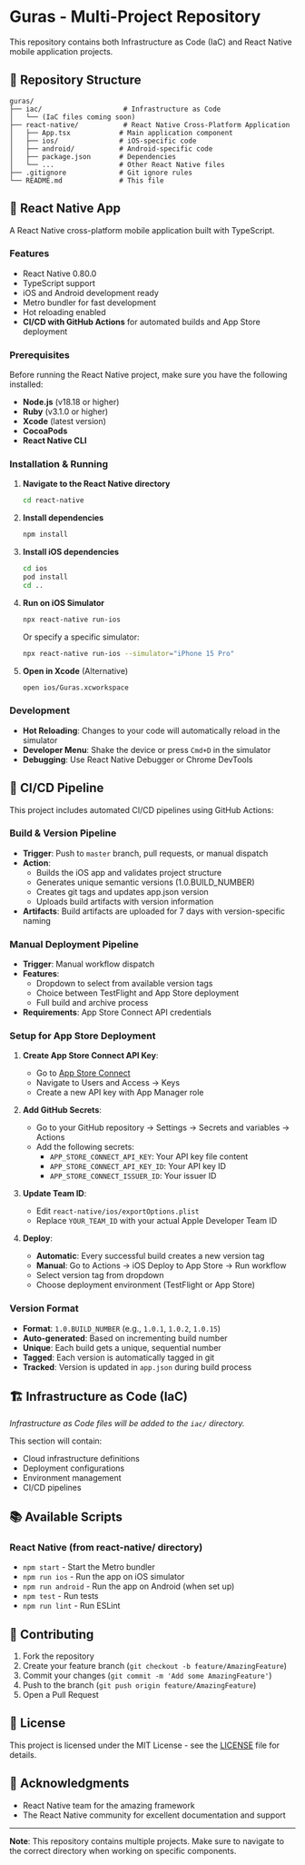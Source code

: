 # Guras - Multi-Project Repository

This repository contains both Infrastructure as Code (IaC) and React Native mobile application projects.

## 📁 Repository Structure

```
guras/
├── iac/                    # Infrastructure as Code
│   └── (IaC files coming soon)
├── react-native/           # React Native Cross-Platform Application
│   ├── App.tsx            # Main application component
│   ├── ios/               # iOS-specific code
│   ├── android/           # Android-specific code
│   ├── package.json       # Dependencies
│   └── ...                # Other React Native files
├── .gitignore             # Git ignore rules
└── README.md              # This file
```

## 🚀 React Native App

A React Native cross-platform mobile application built with TypeScript.

### Features

- React Native 0.80.0
- TypeScript support
- iOS and Android development ready
- Metro bundler for fast development
- Hot reloading enabled
- **CI/CD with GitHub Actions** for automated builds and App Store deployment

### Prerequisites

Before running the React Native project, make sure you have the following installed:

- **Node.js** (v18.18 or higher)
- **Ruby** (v3.1.0 or higher)
- **Xcode** (latest version)
- **CocoaPods**
- **React Native CLI**

### Installation & Running

1. **Navigate to the React Native directory**
   ```bash
   cd react-native
   ```

2. **Install dependencies**
   ```bash
   npm install
   ```

3. **Install iOS dependencies**
   ```bash
   cd ios
   pod install
   cd ..
   ```

4. **Run on iOS Simulator**
   ```bash
   npx react-native run-ios
   ```

   Or specify a specific simulator:
   ```bash
   npx react-native run-ios --simulator="iPhone 15 Pro"
   ```

5. **Open in Xcode** (Alternative)
   ```bash
   open ios/Guras.xcworkspace
   ```

### Development

- **Hot Reloading**: Changes to your code will automatically reload in the simulator
- **Developer Menu**: Shake the device or press `Cmd+D` in the simulator
- **Debugging**: Use React Native Debugger or Chrome DevTools

## 🔄 CI/CD Pipeline

This project includes automated CI/CD pipelines using GitHub Actions:

### Build & Version Pipeline
- **Trigger**: Push to `master` branch, pull requests, or manual dispatch
- **Action**: 
  - Builds the iOS app and validates project structure
  - Generates unique semantic versions (1.0.BUILD_NUMBER)
  - Creates git tags and updates app.json version
  - Uploads build artifacts with version information
- **Artifacts**: Build artifacts are uploaded for 7 days with version-specific naming

### Manual Deployment Pipeline
- **Trigger**: Manual workflow dispatch
- **Features**: 
  - Dropdown to select from available version tags
  - Choice between TestFlight and App Store deployment
  - Full build and archive process
- **Requirements**: App Store Connect API credentials

### Setup for App Store Deployment

1. **Create App Store Connect API Key**:
   - Go to [App Store Connect](https://appstoreconnect.apple.com)
   - Navigate to Users and Access → Keys
   - Create a new API key with App Manager role

2. **Add GitHub Secrets**:
   - Go to your GitHub repository → Settings → Secrets and variables → Actions
   - Add the following secrets:
     - `APP_STORE_CONNECT_API_KEY`: Your API key file content
     - `APP_STORE_CONNECT_API_KEY_ID`: Your API key ID
     - `APP_STORE_CONNECT_ISSUER_ID`: Your issuer ID

3. **Update Team ID**:
   - Edit `react-native/ios/exportOptions.plist`
   - Replace `YOUR_TEAM_ID` with your actual Apple Developer Team ID

4. **Deploy**:
   - **Automatic**: Every successful build creates a new version tag
   - **Manual**: Go to Actions → iOS Deploy to App Store → Run workflow
   - Select version tag from dropdown
   - Choose deployment environment (TestFlight or App Store)

### Version Format
- **Format**: `1.0.BUILD_NUMBER` (e.g., `1.0.1`, `1.0.2`, `1.0.15`)
- **Auto-generated**: Based on incrementing build number
- **Unique**: Each build gets a unique, sequential number
- **Tagged**: Each version is automatically tagged in git
- **Tracked**: Version is updated in `app.json` during build process

## 🏗️ Infrastructure as Code (IaC)

*Infrastructure as Code files will be added to the `iac/` directory.*

This section will contain:
- Cloud infrastructure definitions
- Deployment configurations
- Environment management
- CI/CD pipelines

## 📚 Available Scripts

### React Native (from react-native/ directory)
- `npm start` - Start the Metro bundler
- `npm run ios` - Run the app on iOS simulator
- `npm run android` - Run the app on Android (when set up)
- `npm test` - Run tests
- `npm run lint` - Run ESLint

## 🤝 Contributing

1. Fork the repository
2. Create your feature branch (`git checkout -b feature/AmazingFeature`)
3. Commit your changes (`git commit -m 'Add some AmazingFeature'`)
4. Push to the branch (`git push origin feature/AmazingFeature`)
5. Open a Pull Request

## 📄 License

This project is licensed under the MIT License - see the [LICENSE](LICENSE) file for details.

## 🙏 Acknowledgments

- React Native team for the amazing framework
- The React Native community for excellent documentation and support

---

**Note**: This repository contains multiple projects. Make sure to navigate to the correct directory when working on specific components. 